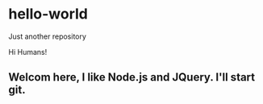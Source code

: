 hello-world
===========

Just another repository

Hi Humans!

Welcom here, I like Node.js and JQuery.
I'll start git.
-----
